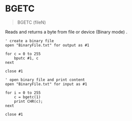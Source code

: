 # BGETC

> BGETC (fileN)

Reads and returns a byte from file or device (Binary mode) .

```
' create a binary file
open "BinaryFile.txt" for output as #1

for c = 0 to 255
    bputc #1, c
next

close #1

' open binary file and print content
open "BinaryFile.txt" for input as #1

for i = 0 to 255
    c = bgetc(1)
    print CHR(c);
next

close #1
```
